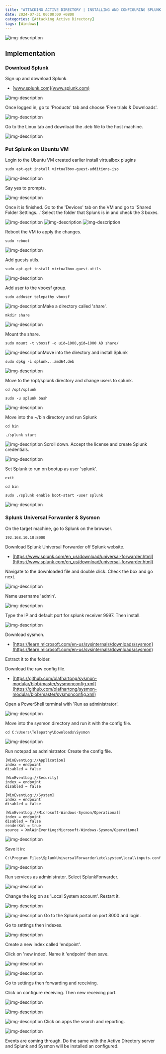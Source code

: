 ```yaml
---
title: "ATTACKING ACTIVE DIRECTORY | INSTALLING AND CONFIGURING SPLUNK AND SYSMON"
date: 2024-07-31 00:00:00 +0800
categories: [Attacking Active Directory]
tags: [Windows]                    
---
```


![img-description](/assets/img/PROJECTS/AD/Active-Directory.jpg)
## Implementation

### Download Splunk

Sign up and download Splunk.
* [www.splunk.com](www.splunk.com)

![img-description](/assets/img/PROJECTS/AD/AD3-1.png)

Once logged in, go to 'Products' tab and choose 'Free trials & Downloads'.

![img-description](/assets/img/PROJECTS/AD/AD3-2.png)

Go to the Linux tab and download the .deb file to the host machine.

![img-description](/assets/img/PROJECTS/AD/AD3-3.png)

### Put Splunk on Ubuntu VM

Login to the Ubuntu VM created earlier install virtualbox plugins

```shell
sudo apt-get install virtualbox-guest-additions-iso
```

![img-description](/assets/img/PROJECTS/AD/AD3-4.png)

Say yes to prompts.

![img-description](/assets/img/PROJECTS/AD/AD3-5.png)

Once it is finished. Go to the 'Devices' tab on the VM and go to 'Shared Folder Settings...' Select the folder that Splunk is in and check the 3 boxes.

![img-description](/assets/img/PROJECTS/AD/AD3-6.png)
![img-description](/assets/img/PROJECTS/AD/AD3-7.png)
![img-description](/assets/img/PROJECTS/AD/AD3-8.png)

Reboot the VM to apply the changes.
```shell
sudo reboot
```

![img-description](/assets/img/PROJECTS/AD/AD3-9.png)

Add guests utils.
```shell
sudo apt-get install virtualbox-guest-utils
```

![img-description](/assets/img/PROJECTS/AD/AD3-10.png)

Add user to the vboxsf group.
```shell
sudo adduser telepathy vboxsf
```

![img-description](/assets/img/PROJECTS/AD/AD3-11.png)Make a directory called 'share'.
```shell
mkdir share
```

![img-description](/assets/img/PROJECTS/AD/AD3-12.png)

Mount the share.
```shell
sudo mount -t vboxsf -o uid=1000,gid=1000 AD share/
```

![img-description](/assets/img/PROJECTS/AD/AD3-13.png)Move into the directory and install Splunk
```shell
sudo dpkg -i splunk...amd64.deb
```

![img-description](/assets/img/PROJECTS/AD/AD3-14.png)

Move to the /opt/splunk directory and change users to splunk.
```shell
cd /opt/splunk
```

```shell
sudo -u splunk bash
```

![img-description](/assets/img/PROJECTS/AD/AD3-15.png)

Move into the ~/bin directory and run Splunk
```shell
cd bin
```

```shell
./splunk start
```

![img-description](/assets/img/PROJECTS/AD/AD3-16.png)
Scroll down. Accept the license and create Splunk credentials.

![img-description](/assets/img/PROJECTS/AD/AD3-17.png)

Set Splunk to run on bootup as user 'splunk'.
```shell
exit
```

```shell
cd bin
```

```shell
sudo ./splunk enable boot-start -user splunk
```

![img-description](/assets/img/PROJECTS/AD/AD3-18.png)

### Splunk Universal Forwarder & Sysmon

On the target machine, go to Splunk on the browser.
```url
192.168.10.10:8000
```

Download Splunk Universal Forwarder off Splunk website.
* [https://www.splunk.com/en_us/download/universal-forwarder.html](https://www.splunk.com/en_us/download/universal-forwarder.html)

Navigate to the downloaded file and double click. Check the box and go next.

![img-description](/assets/img/PROJECTS/AD/AD3-19.png)

Name username 'admin'.

![img-description](/assets/img/PROJECTS/AD/AD3-20.png)

Type the IP and default port for splunk receiver 9997. Then install.

![img-description](/assets/img/PROJECTS/AD/AD3-21.png)

Download sysmon.
* [https://learn.microsoft.com/en-us/sysinternals/downloads/sysmon](https://learn.microsoft.com/en-us/sysinternals/downloads/sysmon)

Extract it to the folder.

Download the raw config file.
* [https://github.com/olafhartong/sysmon-modular/blob/master/sysmonconfig.xml](https://github.com/olafhartong/sysmon-modular/blob/master/sysmonconfig.xml)

Open a PowerShell terminal with 'Run as administrator'.

![img-description](/assets/img/PROJECTS/AD/AD3-22.png)

Move into the sysmon directory and run it with the config file.
```
cd C:\Users\Telepathy\Downloads\Sysmon
```

![img-description](/assets/img/PROJECTS/AD/AD3-23.png)

Run notepad as administrator. Create the config file.
```
[WinEventLog://Application]
index = endpoint
disabled = false

[WinEventLog://Security]
index = endpoint
disabled = false

[WinEventLog://System]
index = endpoint
disabled = false

[WinEventLog://Microsoft-Windows-Sysmon/Operational]
index = endpoint
disabled = false
renderXml = true
source = XmlWinEventLog:Microsoft-Windows-Sysmon/Operational
```

![img-description](/assets/img/PROJECTS/AD/AD3-24.png)

Save it in:
```cmd
C:\Program Files\SplunkUniversalForwarder\etc\system\local\inputs.conf
```

![img-description](/assets/img/PROJECTS/AD/AD3-25.png)

Run services as administrator. Select SplunkForwarder.

![img-description](/assets/img/PROJECTS/AD/AD3-26.png)

Change the log on as 'Local System account'. Restart it.

![img-description](/assets/img/PROJECTS/AD/AD3-27.png)

![img-description](/assets/img/PROJECTS/AD/AD3-28.png)
Go to the Splunk portal on port 8000 and login.

Go to settings then indexes.

![img-description](/assets/img/PROJECTS/AD/AD3-29.png)

Create a new index called 'endpoint'.

Click on 'new index'. Name it 'endpoint' then save.

![img-description](/assets/img/PROJECTS/AD/AD3-30.png)

![img-description](/assets/img/PROJECTS/AD/AD3-31.png)

Go to settings then forwarding and receiving.

Click on configure receiving. Then new receiving port.

![img-description](/assets/img/PROJECTS/AD/AD3-32.png)

![img-description](/assets/img/PROJECTS/AD/AD3-33.png)

![img-description](/assets/img/PROJECTS/AD/AD3-34.png)
Click on apps the search and reporting.

![img-description](/assets/img/PROJECTS/AD/AD3-35.png)

Events are coming through. Do the same with the Active Directory server and Splunk and Sysmon will be installed an configured.